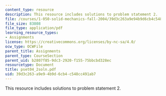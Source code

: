 ```yaml
---
content_type: resource
description: This resource includes solutions to problem statement 2.
file: /courses/1-050-solid-mechanics-fall-2004/39d3c263a9e94b9d6cb4c548cc491ab7_pset04_2soln.pdf
file_size: 83808
file_type: application/pdf
learning_resource_types:
- Assignments
license: https://creativecommons.org/licenses/by-nc-sa/4.0/
ocw_type: OCWFile
parent_title: Assignments
parent_type: CourseSection
parent_uid: b2807f85-9dc3-2920-f155-75bbcbd328ec
resourcetype: Document
title: pset04_2soln.pdf
uid: 39d3c263-a9e9-4b9d-6cb4-c548cc491ab7
---
```

This resource includes solutions to problem statement 2.